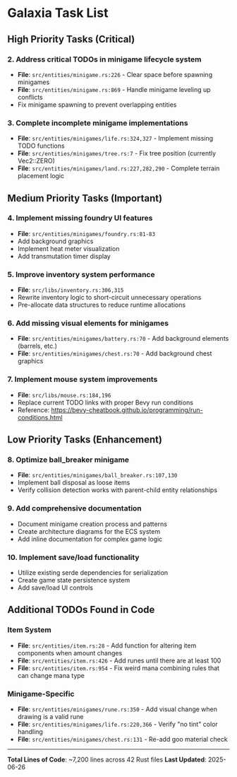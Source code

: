 # Galaxia Task List

## High Priority Tasks (Critical)

### 2. Address critical TODOs in minigame lifecycle system
- **File**: `src/entities/minigame.rs:226` - Clear space before spawning minigames
- **File**: `src/entities/minigame.rs:869` - Handle minigame leveling up conflicts
- Fix minigame spawning to prevent overlapping entities

### 3. Complete incomplete minigame implementations
- **File**: `src/entities/minigames/life.rs:324,327` - Implement missing TODO functions
- **File**: `src/entities/minigames/tree.rs:7` - Fix tree position (currently Vec2::ZERO)
- **File**: `src/entities/minigames/land.rs:227,282,290` - Complete terrain placement logic

## Medium Priority Tasks (Important)

### 4. Implement missing foundry UI features
- **File**: `src/entities/minigames/foundry.rs:81-83`
- Add background graphics
- Implement heat meter visualization
- Add transmutation timer display

### 5. Improve inventory system performance
- **File**: `src/libs/inventory.rs:306,315`
- Rewrite inventory logic to short-circuit unnecessary operations
- Pre-allocate data structures to reduce runtime allocations

### 6. Add missing visual elements for minigames
- **File**: `src/entities/minigames/battery.rs:70` - Add background elements (barrels, etc.)
- **File**: `src/entities/minigames/chest.rs:70` - Add background chest graphics

### 7. Implement mouse system improvements
- **File**: `src/libs/mouse.rs:184,196`
- Replace current TODO links with proper Bevy run conditions
- Reference: https://bevy-cheatbook.github.io/programming/run-conditions.html

## Low Priority Tasks (Enhancement)

### 8. Optimize ball_breaker minigame
- **File**: `src/entities/minigames/ball_breaker.rs:107,130`
- Implement ball disposal as loose items
- Verify collision detection works with parent-child entity relationships

### 9. Add comprehensive documentation
- Document minigame creation process and patterns
- Create architecture diagrams for the ECS system
- Add inline documentation for complex game logic

### 10. Implement save/load functionality
- Utilize existing serde dependencies for serialization
- Create game state persistence system
- Add save/load UI controls

## Additional TODOs Found in Code

### Item System
- **File**: `src/entities/item.rs:28` - Add function for altering item components when amount changes
- **File**: `src/entities/item.rs:426` - Add runes until there are at least 100
- **File**: `src/entities/item.rs:954` - Fix weird mana combining rules that can change mana type

### Minigame-Specific
- **File**: `src/entities/minigames/rune.rs:350` - Add visual change when drawing is a valid rune
- **File**: `src/entities/minigames/life.rs:220,366` - Verify "no tint" color handling
- **File**: `src/entities/minigames/chest.rs:131` - Re-add goo material check

---

**Total Lines of Code**: ~7,200 lines across 42 Rust files
**Last Updated**: 2025-06-26
